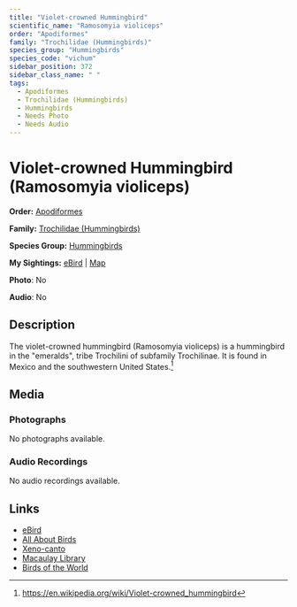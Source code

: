 ```yaml
---
title: "Violet-crowned Hummingbird"
scientific_name: "Ramosomyia violiceps"
order: "Apodiformes"
family: "Trochilidae (Hummingbirds)"
species_group: "Hummingbirds"
species_code: "vichum"
sidebar_position: 372
sidebar_class_name: " "
tags: 
  - Apodiformes
  - Trochilidae (Hummingbirds)
  - Hummingbirds
  - Needs Photo
  - Needs Audio
---
```


# Violet-crowned Hummingbird (Ramosomyia violiceps)

**Order:** [Apodiformes](/tags/apodiformes)

**Family:** [Trochilidae (Hummingbirds)](/tags/trochilidae-hummingbirds)

**Species Group:** [Hummingbirds](/tags/hummingbirds)

**My Sightings:** [eBird](https://ebird.org/lifelist?r=world&time=life&spp=vichum) | [Map](/map?species_code=vichum)

**Photo**: No 

**Audio**: No

## Description
The violet-crowned hummingbird (Ramosomyia violiceps) is a hummingbird in the "emeralds", tribe Trochilini of subfamily Trochilinae. It is found in Mexico and the southwestern United States.[^1]

[^1]: https://en.wikipedia.org/wiki/Violet-crowned_hummingbird

## Media
### Photographs
No photographs available.

### Audio Recordings
No audio recordings available.

## Links
* [eBird](https://ebird.org/species/vichum) 
* [All About Birds](https://www.allaboutbirds.org/guide/vichum) 
* [Xeno-canto](https://www.xeno-canto.org/species/ramosomyia-violiceps) 
* [Macaulay Library](https://search.macaulaylibrary.org/catalog?taxonCode=vichum&sort=rating_rank_desc)
* [Birds of the World](https://birdsoftheworld.org/bow/species/vichum)

